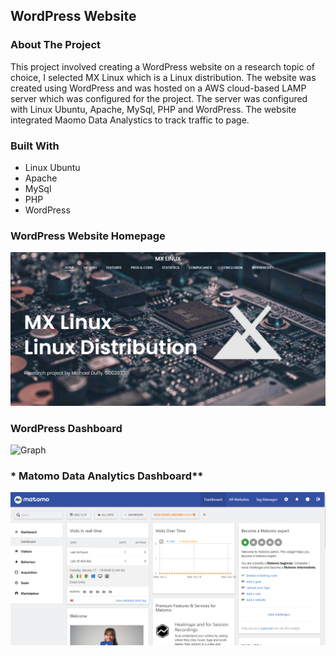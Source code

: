 ## WordPress Website

### **About The Project**
This project involved creating a WordPress website on a research topic of choice, I selected MX Linux which is a Linux distribution. The website was created using WordPress and was hosted on a AWS cloud-based LAMP server which was configured for the project. The server was configured with Linux Ubuntu, Apache, MySql, PHP and WordPress. The website integrated Maomo Data Analystics to track traffic to page.

### **Built With**
- Linux Ubuntu
- Apache
- MySql
- PHP
- WordPress


### **WordPress Website Homepage**
![Table](/assets/mxlinuxhomepage.png)

### **WordPress Dashboard**
![Graph](/assets/wotdpressdashboard.png)

### * Matomo Data Analytics Dashboard**
![Table](/assets/matomodashboard.png)
